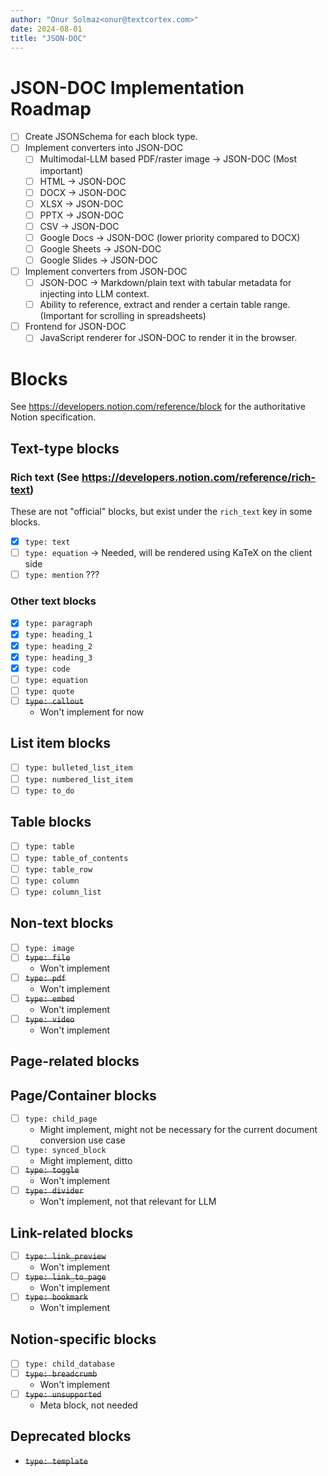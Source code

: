 ```yaml
---
author: "Onur Solmaz<onur@textcortex.com>"
date: 2024-08-01
title: "JSON-DOC"
---
```


# JSON-DOC Implementation Roadmap

- [ ] Create JSONSchema for each block type.
- [ ] Implement converters into JSON-DOC
  - [ ] Multimodal-LLM based PDF/raster image -> JSON-DOC (Most important)
  - [ ] HTML -> JSON-DOC
  - [ ] DOCX -> JSON-DOC
  - [ ] XLSX -> JSON-DOC
  - [ ] PPTX -> JSON-DOC
  - [ ] CSV -> JSON-DOC
  - [ ] Google Docs -> JSON-DOC (lower priority compared to DOCX)
  - [ ] Google Sheets -> JSON-DOC
  - [ ] Google Slides -> JSON-DOC
- [ ] Implement converters from JSON-DOC
  - [ ] JSON-DOC -> Markdown/plain text with tabular metadata for injecting into LLM context.
  - [ ] Ability to reference, extract and render a certain table range. (Important for scrolling in spreadsheets)
- [ ] Frontend for JSON-DOC
  - [ ] JavaScript renderer for JSON-DOC to render it in the browser.

# Blocks

See https://developers.notion.com/reference/block for the authoritative Notion specification.

## Text-type blocks

### Rich text (See https://developers.notion.com/reference/rich-text)

These are not "official" blocks, but exist under the `rich_text` key in some blocks.

- [x] `type: text`
- [ ] `type: equation` -> Needed, will be rendered using KaTeX on the client side
- [ ] `type: mention` ???

### Other text blocks

- [x] `type: paragraph`
- [x] `type: heading_1`
- [x] `type: heading_2`
- [x] `type: heading_3`
- [x] `type: code`
- [ ] `type: equation`
- [ ] `type: quote`
- [ ] ~~`type: callout`~~
  - Won't implement for now

## List item blocks

- [ ] `type: bulleted_list_item`
- [ ] `type: numbered_list_item`
- [ ] `type: to_do`

## Table blocks

- [ ] `type: table`
- [ ] `type: table_of_contents`
- [ ] `type: table_row`
- [ ] `type: column`
- [ ] `type: column_list`

## Non-text blocks

- [ ] `type: image`
- [ ] ~~`type: file`~~
  - Won't implement
- [ ] ~~`type: pdf`~~
  - Won't implement
- [ ] ~~`type: embed`~~
  - Won't implement
- [ ] ~~`type: video`~~
  - Won't implement

## Page-related blocks

## Page/Container blocks

- [ ] `type: child_page`
  - Might implement, might not be necessary for the current document conversion use case
- [ ] `type: synced_block`
  - Might implement, ditto
- [ ] ~~`type: toggle`~~
  - Won't implement
- [ ] ~~`type: divider`~~
  - Won't implement, not that relevant for LLM

## Link-related blocks

- [ ] ~~`type: link_preview`~~
  - Won't implement
- [ ] ~~`type: link_to_page`~~
  - Won't implement
- [ ] ~~`type: bookmark`~~
  - Won't implement

## Notion-specific blocks

- [ ] `type: child_database`
- [ ] ~~`type: breadcrumb`~~
  - Won't implement
- [ ] ~~`type: unsupported`~~
  - Meta block, not needed

## Deprecated blocks

- ~~`type: template`~~
